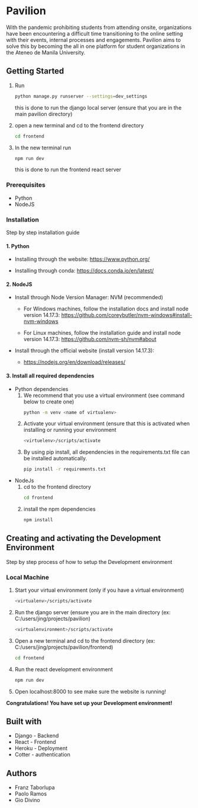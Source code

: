 # Pavilion
With the pandemic prohibiting students from attending onsite, organizations have been encountering a difficult time transitioning to the online setting with their events, internal processes and engagements. Pavilion aims to solve this by becoming the all in one platform for student organizations in the Ateneo de Manila University. 

## Getting Started
1. Run 
    ```bash
    python manage.py runserver --settings=dev_settings
    ```
    this is done to run the django local server (ensure that you are in the main pavilion directory)

2. open a new terminal and cd to the frontend directory
    ```bash
    cd frontend
    ```
3. In the new terminal run 
    ```bash
    npm run dev
    ```
    this is done to run the frontend react server


### Prerequisites
* Python
* NodeJS


### Installation
Step by step installation guide

#### 1. Python

* Installing through the website: https://www.python.org/

* Installing through conda: https://docs.conda.io/en/latest/

#### 2. NodeJS
* Install through Node Version Manager: NVM (recommended)
    * For Windows machines, follow the installation docs and install node version 14.17.3:
        https://github.com/coreybutler/nvm-windows#install-nvm-windows

    * For Linux machines, follow the installation guide and install node version 14.17.3:
        https://github.com/nvm-sh/nvm#about

* Install through the official website (install version 14.17.3):
    * https://nodejs.org/en/download/releases/

#### 3. Install all required dependencies
* Python dependencies
    1. We recommend that you use a virtual environment (see command below to create one)
        ```bash
        python -m venv <name of virtualenv>
        ```
    2. Activate your virtual environment (ensure that this is activated when installing or running your environment
        ```bash
        <virtuelenv>/scripts/activate
        ```
    3. By using pip install, all dependencies in the requirements.txt file can be installed automatically.
        ```bash
        pip install -r requirements.txt
        ```
* NodeJs
    1. cd to the frontend directory
        ```bash
        cd frontend
        ```
    2. install the npm dependencies
        ```bash
        npm install
        ```

## Creating and activating the Development Environment
Step by step process of how to setup the Development environment

### Local Machine
1. Start your virtual environment (only if you have a virtual environment)
    ```bash
    <virtualenv>/scripts/activate
    ```
2. Run the django server (ensure you are in the main directory (ex: C:/users/jing/projects/pavilion)
    ```bash
    <virtualenvironment>/scripts/activate
    ```
3. Open a new terminal and cd to the frontend directory (ex: C:/users/jing/projects/pavilion/frontend)
    ```bash
    cd frontend
    ```
4. Run the react development environment
    ```bash
    npm run dev
    ```
5. Open localhost:8000 to see make sure the website is running!

**Congratulations! You have set up your Development environment!**

## Built with
* Django - Backend
* React - Frontend
* Heroku - Deployment
* Cotter - authentication

## Authors
* Franz Taborlupa
* Paolo Ramos
* Gio Divino
